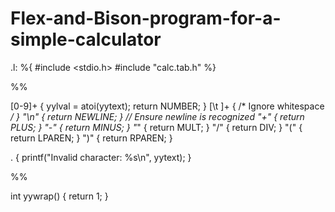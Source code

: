# Flex-and-Bison-program-for-a-simple-calculator

.l:
%{
#include <stdio.h>
#include "calc.tab.h"
%}

%%

[0-9]+  { yylval = atoi(yytext); return NUMBER; }
[\t ]+  { /* Ignore whitespace */ }
"\n"    { return NEWLINE; }  // Ensure newline is recognized
"+"     { return PLUS; }
"-"     { return MINUS; }
"*"     { return MULT; }
"/"     { return DIV; }
"("     { return LPAREN; }
")"     { return RPAREN; }

.       { printf("Invalid character: %s\n", yytext); }

%%

int yywrap() {
    return 1;
}
